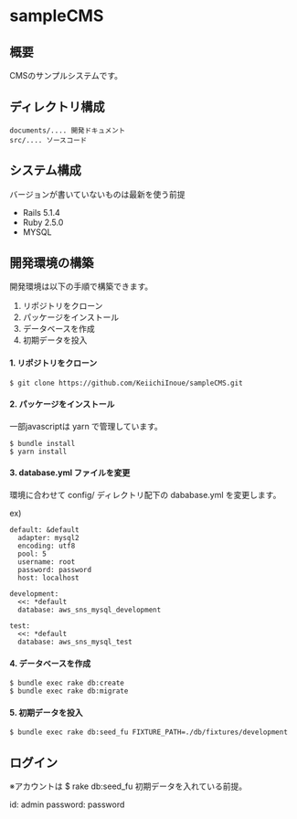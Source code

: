 # sampleCMS

## 概要
CMSのサンプルシステムです。

## ディレクトリ構成
```
documents/.... 開発ドキュメント
src/.... ソースコード
```

## システム構成

バージョンが書いていないものは最新を使う前提

- Rails 5.1.4
- Ruby 2.5.0
- MYSQL

## 開発環境の構築

開発環境は以下の手順で構築できます。

1. リポジトリをクローン
2. パッケージをインストール
3. データベースを作成
4. 初期データを投入

#### 1. リポジトリをクローン

```
$ git clone https://github.com/KeiichiInoue/sampleCMS.git
```

#### 2. パッケージをインストール

一部javascriptは yarn で管理しています。


```
$ bundle install
$ yarn install
```

#### 3. database.yml ファイルを変更

環境に合わせて config/ ディレクトリ配下の dababase.yml を変更します。

ex)

```
default: &default
  adapter: mysql2
  encoding: utf8
  pool: 5
  username: root
  password: password
  host: localhost

development:
  <<: *default
  database: aws_sns_mysql_development

test:
  <<: *default
  database: aws_sns_mysql_test

```

#### 4. データベースを作成

```
$ bundle exec rake db:create
$ bundle exec rake db:migrate
```

#### 5. 初期データを投入

```
$ bundle exec rake db:seed_fu FIXTURE_PATH=./db/fixtures/development
```

## ログイン

※アカウントは $ rake db:seed_fu 初期データを入れている前提。

id: admin
password: password
